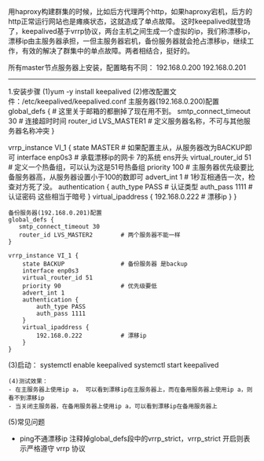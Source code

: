 用haproxy构建群集的时候，比如后方代理两个http，如果haproxy宕机，后方的http正常运行网站也是瘫痪状态，这就造成了单点故障。
这时keepalived就登场了，keepalived基于vrrp协议，两台主机之间生成一个虚拟的ip，我们称漂移ip，漂移ip由主服务器承担，一但主服务器宕机，备份服务器就会抢占漂移ip，继续工作，有效的解决了群集中的单点故障。两者相结合，挺好的。

所有master节点服务器上安装，配置略有不同：
192.168.0.200
192.168.0.201

---
1.安装步骤
(1)yum -y install keepalived
(2)修改配置文件：/etc/keepalived/keepalived.conf
主服务器(192.168.0.200)配置
global_defs {                   # 这里关于邮箱的都删掉了现在用不到。
   smtp_connect_timeout 30      # 连接超时时间
   router_id LVS_MASTER1        # 定义服务器名称，不可与其他服务器名称冲突
}

vrrp_instance VI_1 {
    state MASTER                # 如果配置主从，从服务器改为BACKUP即可
    interface enp0s3            # 承载漂移ip的网卡 7的系统 ens开头
    virtual_router_id 51        # 定义一个热备组，可以认为这是51号热备组
    priority 100                # 主服务器优先级要比备服务器高，从服务器设置小于100的数即可
    advert_int 1                # 1秒互相通告一次，检查对方死了没。
    authentication {
        auth_type PASS          # 认证类型
        auth_pass 1111          # 认证密码  这些相当于暗号
    }
    virtual_ipaddress {
        192.168.0.222           # 漂移ip
    }
}
```
备份服务器(192.168.0.201)配置
global_defs {
   smtp_connect_timeout 30
   router_id LVS_MASTER2        # 两个服务器不能一样
}
 
vrrp_instance VI_1 {
    state BACKUP                # 备份服务器 是backup
    interface enp0s3
    virtual_router_id 51
    priority 90                 # 优先级要低
    advert_int 1
    authentication {
        auth_type PASS
        auth_pass 1111
    }
    virtual_ipaddress {
        192.168.0.222           # 漂移ip
    }
}
```
(3)启动：
systemctl enable keepalived
systemctl start keepalived
```
(4)测试效果：
- 在主服务器上使用ip a， 可以看到漂移ip在主服务器上，而在备用服务器上使用ip a，则看不到漂移ip
- 当关闭主服务器，在备用服务器上使用ip a，可以看到漂移ip在备用服务器上
```
(5)常见问题
- ping不通漂移ip
注释掉global_defs段中的vrrp_strict，vrrp_strict 开启则表示严格遵守 vrrp 协议

